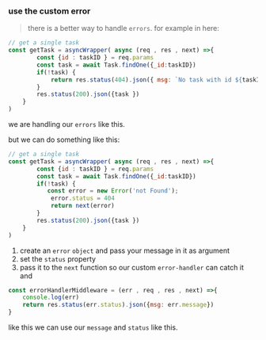 ### use the custom error
> there is a better way to handle `errors`. for example in here:
```js
// get a single task
const getTask = asyncWrapper( async (req , res , next) =>{
        const {id : taskID } = req.params
        const task = await Task.findOne({_id:taskID})
        if(!task) {
            return res.status(404).json({ msg: `No task with id ${taskID}`   })
        }
        res.status(200).json({task })
    }
)
```
we are handling our `errors` like this. 

but we can do something like this:
```js
// get a single task
const getTask = asyncWrapper( async (req , res , next) =>{
        const {id : taskID } = req.params
        const task = await Task.findOne({_id:taskID})
        if(!task) {
           const error = new Error('not Found');
            error.status = 404
            return next(error)
        }
        res.status(200).json({task })
    }
)
```
1. create an `error` `object` and pass your message in it as argument
2. set the `status` property 
3. pass it to the `next` function so our custom `error-handler` can catch it and

```js
const errorHandlerMiddleware = (err , req , res , next) =>{
    console.log(err)
    return res.status(err.status).json({msg: err.message})
}
```
like this we can use our `message` and `status` like this.

